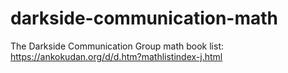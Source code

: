# darkside-communication-math
The Darkside Communication Group math book list: https://ankokudan.org/d/d.htm?mathlistindex-j.html
